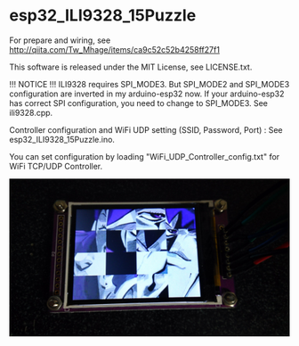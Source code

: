 # esp32_ILI9328_15Puzzle
For prepare and wiring, see http://qiita.com/Tw_Mhage/items/ca9c52c52b4258ff27f1

This software is released under the MIT License, see LICENSE.txt.

!!! NOTICE !!!
ILI9328 requires SPI_MODE3. But SPI_MODE2 and SPI_MODE3 configuration are inverted in my arduino-esp32 now.
If your arduino-esp32 has correct SPI configuration, you need to change to SPI_MODE3. 
See ili9328.cpp.

Controller configuration and WiFi UDP setting (SSID, Password, Port) : See  esp32_ILI9328_15Puzzle.ino. 

You can set configuration by loading "WiFi_UDP_Controller_config.txt" for WiFi TCP/UDP Controller.

![15Puzzle](15Puzzle.jpg)
